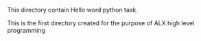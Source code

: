This directory contain Hello word python task.

This is the first directory created for the purpose of ALX high level programming

